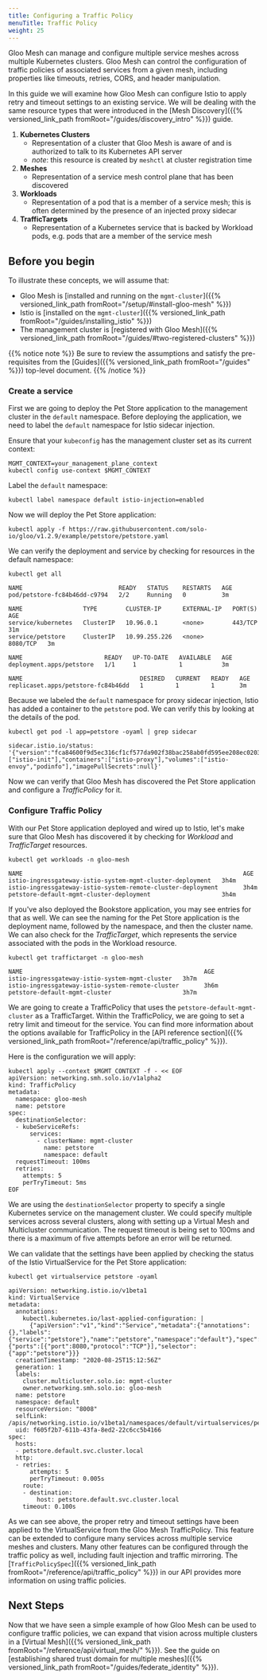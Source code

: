 ```yaml
---
title: Configuring a Traffic Policy
menuTitle: Traffic Policy
weight: 25
---
```


Gloo Mesh can manage and configure multiple service meshes across multiple Kubernetes clusters. Gloo Mesh can control the configuration of traffic policies of associated services from a given mesh, including properties like timeouts, retries, CORS, and header manipulation.

In this guide we will examine how Gloo Mesh can configure Istio to apply retry and timeout settings to an existing service. We will be dealing with the same resource types that were introduced in the [Mesh Discovery]({{% versioned_link_path fromRoot="/guides/discovery_intro" %}}) guide.

1. **Kubernetes Clusters**
    - Representation of a cluster that Gloo Mesh is aware of and is authorized to talk to its Kubernetes API server
    - *note*: this resource is created by `meshctl` at cluster registration time
2. **Meshes**
    - Representation of a service mesh control plane that has been discovered 
3. **Workloads**
    - Representation of a pod that is a member of a service mesh; this is often determined by the presence of an injected proxy sidecar
4. **TrafficTargets**
    - Representation of a Kubernetes service that is backed by Workload pods, e.g. pods that are a member of the service mesh


## Before you begin
To illustrate these concepts, we will assume that:

* Gloo Mesh is [installed and running on the `mgmt-cluster`]({{% versioned_link_path fromRoot="/setup/#install-gloo-mesh" %}})
* Istio is [installed on the `mgmt-cluster`]({{% versioned_link_path fromRoot="/guides/installing_istio" %}})
* The management cluster is [registered with Gloo Mesh]({{% versioned_link_path fromRoot="/guides/#two-registered-clusters" %}})


{{% notice note %}}
Be sure to review the assumptions and satisfy the pre-requisites from the [Guides]({{% versioned_link_path fromRoot="/guides" %}}) top-level document.
{{% /notice %}}

### Create a service

First we are going to deploy the Pet Store application to the management cluster in the `default` namespace. Before deploying the application, we need to label the `default` namespace for Istio sidecar injection.

Ensure that your `kubeconfig` has the management cluster set as its current context:

```shell
MGMT_CONTEXT=your_management_plane_context
kubectl config use-context $MGMT_CONTEXT
```

Label the `default` namespace:

```shell
kubectl label namespace default istio-injection=enabled
```

Now we will deploy the Pet Store application:

```shell
kubectl apply -f https://raw.githubusercontent.com/solo-io/gloo/v1.2.9/example/petstore/petstore.yaml
```

We can verify the deployment and service by checking for resources in the default namespace:

```shell
kubectl get all
```

```shell
NAME                           READY   STATUS    RESTARTS   AGE
pod/petstore-fc84b46dd-c9794   2/2     Running   0          3m

NAME                 TYPE        CLUSTER-IP      EXTERNAL-IP   PORT(S)    AGE
service/kubernetes   ClusterIP   10.96.0.1       <none>        443/TCP    31m
service/petstore     ClusterIP   10.99.255.226   <none>        8080/TCP   3m

NAME                       READY   UP-TO-DATE   AVAILABLE   AGE
deployment.apps/petstore   1/1     1            1           3m

NAME                                 DESIRED   CURRENT   READY   AGE
replicaset.apps/petstore-fc84b46dd   1         1         1       3m
```

Because we labeled the `default` namespace for proxy sidecar injection, Istio has added a container to the `petstore` pod. We can verify this by looking at the details of the pod.

```shell
kubectl get pod -l app=petstore -oyaml | grep sidecar
```

```shell
sidecar.istio.io/status: '{"version":"fca84600f9d5ec316cf1cf577da902f38bac258ab0fd595ee208ec0203dc0c6d","initContainers":["istio-init"],"containers":["istio-proxy"],"volumes":["istio-envoy","podinfo"],"imagePullSecrets":null}'
```

Now we can verify that Gloo Mesh has discovered the Pet Store application and configure a *TrafficPolicy* for it.

### Configure Traffic Policy

With our Pet Store application deployed and wired up to Istio, let's make sure that Gloo Mesh has discovered it by checking for *Workload* and *TrafficTarget* resources.

```shell
kubectl get workloads -n gloo-mesh
```

```shell
NAME                                                              AGE
istio-ingressgateway-istio-system-mgmt-cluster-deployment   3h4m
istio-ingressgateway-istio-system-remote-cluster-deployment       3h4m
petstore-default-mgmt-cluster-deployment                    3h4m
```

If you've also deployed the Bookstore application, you may see entries for that as well. We can see the naming for the Pet Store application is the deployment name, followed by the namespace, and then the cluster name. We can also check for the *TrafficTarget*, which represents the service associated with the pods in the Workload resource.

```shell
kubectl get traffictarget -n gloo-mesh
```

```shell
NAME                                                   AGE
istio-ingressgateway-istio-system-mgmt-cluster   3h7m
istio-ingressgateway-istio-system-remote-cluster       3h6m
petstore-default-mgmt-cluster                    3h7m
```

We are going to create a TrafficPolicy that uses the `petstore-default-mgmt-cluster` as a TrafficTarget. Within the TrafficPolicy, we are going to set a retry limit and timeout for the service. You can find more information about the options available for TrafficPolicy in the [API reference section]({{% versioned_link_path fromRoot="/reference/api/traffic_policy" %}}).

Here is the configuration we will apply:

```shell
kubectl apply --context $MGMT_CONTEXT -f - << EOF
apiVersion: networking.smh.solo.io/v1alpha2
kind: TrafficPolicy
metadata:
  namespace: gloo-mesh
  name: petstore
spec:
  destinationSelector:
  - kubeServiceRefs:
      services:
        - clusterName: mgmt-cluster
          name: petstore
          namespace: default
  requestTimeout: 100ms
  retries:
    attempts: 5
    perTryTimeout: 5ms
EOF
```

We are using the `destinationSelector` property to specify a single Kubernetes service on the management cluster. We could specify multiple services across several clusters, along with setting up a Virtual Mesh and Multicluster communication. The request timeout is being set to 100ms and there is a maximum of five attempts before an error will be returned.

We can validate that the settings have been applied by checking the status of the Istio VirtualService for the Pet Store application:

```shell
kubectl get virtualservice petstore -oyaml
```

```shell
apiVersion: networking.istio.io/v1beta1
kind: VirtualService
metadata:
  annotations:
    kubectl.kubernetes.io/last-applied-configuration: |
      {"apiVersion":"v1","kind":"Service","metadata":{"annotations":{},"labels":{"service":"petstore"},"name":"petstore","namespace":"default"},"spec":{"ports":[{"port":8080,"protocol":"TCP"}],"selector":{"app":"petstore"}}}
  creationTimestamp: "2020-08-25T15:12:56Z"
  generation: 1
  labels:
    cluster.multicluster.solo.io: mgmt-cluster
    owner.networking.smh.solo.io: gloo-mesh
  name: petstore
  namespace: default
  resourceVersion: "8008"
  selfLink: /apis/networking.istio.io/v1beta1/namespaces/default/virtualservices/petstore
  uid: f605f2b7-611b-43fa-8ed2-22c6cc5b4166
spec:
  hosts:
  - petstore.default.svc.cluster.local
  http:
  - retries:
      attempts: 5
      perTryTimeout: 0.005s
    route:
    - destination:
        host: petstore.default.svc.cluster.local
    timeout: 0.100s
```

As we can see above, the proper retry and timeout settings have been applied to the VirtualService from the Gloo Mesh TrafficPolicy. This feature can be extended to configure many services across multiple service meshes and clusters. Many other features can be configured through the traffic policy as well, including fault injection and traffic mirroring. The [`TrafficPolicySpec`]({{% versioned_link_path fromRoot="/reference/api/traffic_policy" %}}) in our API provides more information on using traffic policies.

## Next Steps

Now that we have seen a simple example of how Gloo Mesh can be used to configure traffic policies, we can expand that vision across multiple clusters in a [Virtual Mesh]({{% versioned_link_path fromRoot="/reference/api/virtual_mesh/" %}}). See the guide on [establishing shared trust domain for multiple meshes]({{% versioned_link_path fromRoot="/guides/federate_identity" %}}).
